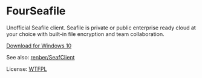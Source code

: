 # FourSeafile

Unofficial Seafile client. Seafile is private or public enterprise ready cloud at your choice with built-in file encryption and team collaboration. 

[Download for Windows 10](https://www.microsoft.com/en-us/store/apps/fourseafile/9nblggh4sbvw "Download for Windows 10")

See also: [renber/SeafClient](https://github.com/renber/SeafClient "renber/SeafClient")

License: [WTFPL](http://www.wtfpl.net/txt/copying/ "WTFPL")
